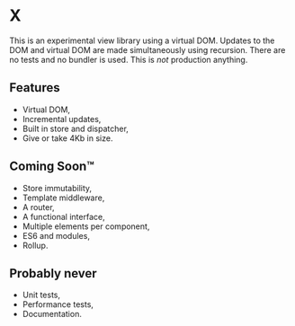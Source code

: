# X

This is an experimental view library using a virtual DOM. Updates to the DOM and virtual DOM are made simultaneously using recursion. There are no tests and no bundler is used. This is *not* production anything.

## Features

- Virtual DOM,
- Incremental updates,
- Built in store and dispatcher,
- Give or take 4Kb in size.

## Coming Soon™

- Store immutability,
- Template middleware,
- A router,
- A functional interface,
- Multiple elements per component,
- ES6 and modules,
- Rollup.

## Probably never

- Unit tests,
- Performance tests,
- Documentation.